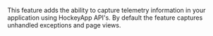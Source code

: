 ﻿This feature adds the ability to capture telemetry information in your application using HockeyApp API's. By default the feature captures unhandled exceptions and page views.
